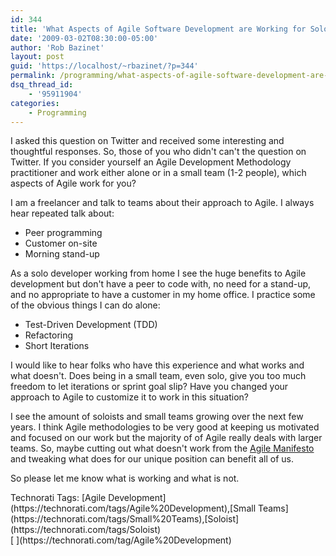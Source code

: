 ```yaml
---
id: 344
title: 'What Aspects of Agile Software Development are Working for Soloists?'
date: '2009-03-02T08:30:00-05:00'
author: 'Rob Bazinet'
layout: post
guid: 'https://localhost/~rbazinet/?p=344'
permalink: /programming/what-aspects-of-agile-software-development-are-working-for-soloists/
dsq_thread_id:
    - '95911904'
categories:
    - Programming
---
```


I asked this question on Twitter and received some interesting and thoughtful responses. So, those of you who didn't can't the question on Twitter. If you consider yourself an Agile Development Methodology practitioner and work either alone or in a small team (1-2 people), which aspects of Agile work for you?

I am a freelancer and talk to teams about their approach to Agile. I always hear repeated talk about:

- Peer programming
- Customer on-site
- Morning stand-up

As a solo developer working from home I see the huge benefits to Agile development but don't have a peer to code with, no need for a stand-up, and no appropriate to have a customer in my home office. I practice some of the obvious things I can do alone:

- Test-Driven Development (TDD)
- Refactoring
- Short Iterations

I would like to hear folks who have this experience and what works and what doesn't. Does being in a small team, even solo, give you too much freedom to let iterations or sprint goal slip? Have you changed your approach to Agile to customize it to work in this situation?

I see the amount of soloists and small teams growing over the next few years. I think Agile methodologies to be very good at keeping us motivated and focused on our work but the majority of of Agile really deals with larger teams. So, maybe cutting out what doesn't work from the [Agile Manifesto](https://agilemanifesto.org/) and tweaking what does for our unique position can benefit all of us.

So please let me know what is working and what is not.

<div class="wlWriterEditableSmartContent" id="scid:0767317B-992E-4b12-91E0-4F059A8CECA8:0fdb2121-3ba8-4e2d-ab1c-7b2990e82c60" style="margin: 0px; padding: 0px; display: inline; float: none;">Technorati Tags: [Agile Development](https://technorati.com/tags/Agile%20Development),[Small Teams](https://technorati.com/tags/Small%20Teams),[Soloist](https://technorati.com/tags/Soloist)</div><div class="posttagsblock">[  ](https://technorati.com/tag/Agile%20Development)</div>